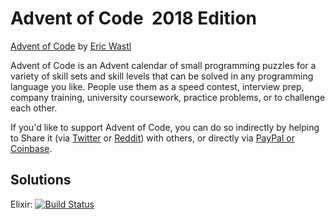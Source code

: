 # Advent of Code ­ 2018 Edition

[Advent of Code](http://adventofcode.com/2018/about) by [Eric Wastl](http://was.tl/)

Advent of Code is an Advent calendar of small programming puzzles for a variety
of skill sets and skill levels that can be solved in any programming language
you like. People use them as a speed contest, interview prep, company training,
university coursework, practice problems, or to challenge each other.

If you'd like to support Advent of Code, you can do so indirectly by helping to
Share it (via
[Twitter](https://twitter.com/intent/tweet?text=Daily+programming+puzzles+at+Advent+of+Code&url=https%3A%2F%2Fadventofcode%2Ecom%2F&related=ericwastl&hashtags=AdventOfCode)
or
[Reddit](http://www.reddit.com/submit?url=https%3A%2F%2Fadventofcode%2Ecom%2F&title=Daily+programming+puzzles+at+Advent+of+Code))
with others, or directly via [PayPal or Coinbase](https://adventofcode.com/2018/support).


## Solutions

Elixir: [![Build Status](https://semaphoreci.com/api/v1/grekko/adventofcode-com-2018/branches/master/badge.svg)](https://semaphoreci.com/grekko/adventofcode-com-2018)
